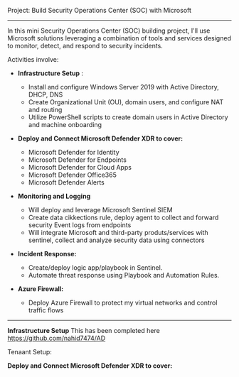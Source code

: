 Project: Build Security Operations Center (SOC) with Microsoft
____________________________________________________________________________________
In this mini Security Operations Center (SOC) building project, I'll use Microsoft solutions leveraging a combination of tools and services designed to monitor, detect, and respond to security incidents. 

Activities involve:


- **Infrastructure Setup** :
    - Install and configure Windows Server 2019 with Active Directory, DHCP, DNS
    - Create Organizational Unit (OU), domain users, and configure NAT and routing
    - Utilize PowerShell scripts to create domain users in Active Directory and machine onboarding

- **Deploy and Connect Microsoft Defender XDR to cover:**

    - Microsoft Defender for Identity
    - Microsoft Defender for Endpoints
    - Microsoft Defender for Cloud Apps
    - Microsoft Defender Office365
    - Microsoft Defender Alerts

- **Monitoring and Logging**

    - Will deploy and leverage Microsoft Sentinel SIEM
    - Create data cikkections rule, deploy agent to collect and forward security Event logs from endpoints
    - Will integrate Microsoft and third-party produts/services with sentinel, collect and analyze security data using connectors

- **Incident Response:** 
    - Create/deploy logic app/playbook in Sentinel.
    - Automate threat response using Playbook and Automation Rules.

- **Azure Firewall:**
    - Deploy Azure Firewall to protect my virtual networks and control traffic flows

_______________________________________________________________________________________

**Infrastructure Setup**
This has been completed here https://github.com/nahid7474/AD


Tenaant Setup: 


**Deploy and Connect Microsoft Defender XDR to cover:**
